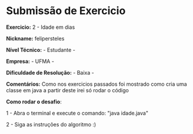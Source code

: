 # Submissão de Exercicio

**Exercicio:** 2 - Idade em dias

**Nickname:** felipersteles

**Nível Técnico:** - Estudante -

**Empresa:** - UFMA -

**Dificuldade de Resolução:** - Baixa -

**Comentários:** Como nos exercicios passados foi mostrado como cria uma classe em java a partir deste irei só rodar o código

**Como rodar o desafio**: 

1 - Abra o terminal e execute o comando: "java idade.java"

2 - Siga as instruções do algoritmo :)
